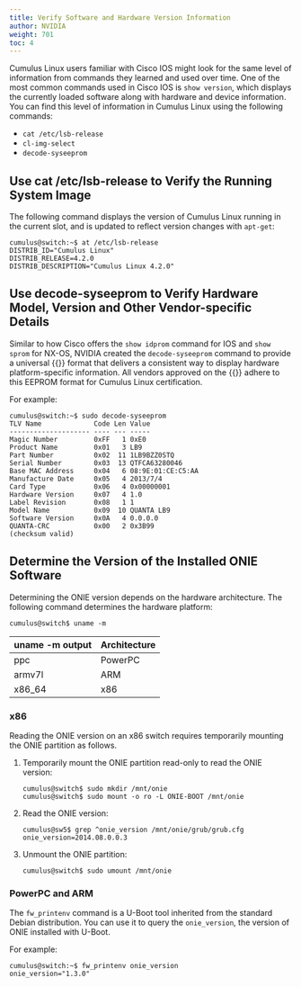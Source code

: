 ```yaml
---
title: Verify Software and Hardware Version Information
author: NVIDIA
weight: 701
toc: 4
---
```


Cumulus Linux users familiar with Cisco IOS might look for the same level of information from commands they learned and used over time. One of the most common commands used in Cisco IOS is `show version`, which displays the currently loaded software along with hardware and device information. You can find this level of information in Cumulus Linux using the following commands:

- `cat /etc/lsb-release`
- `cl-img-select`
- `decode-syseeprom`
<!-- vale off -->
## Use cat /etc/lsb-release to Verify the Running System Image
<!-- vale on -->
The following command displays the version of Cumulus Linux running in the current slot, and is updated to reflect version changes with `apt-get`:

```
cumulus@switch:~$ at /etc/lsb-release
DISTRIB_ID="Cumulus Linux"
DISTRIB_RELEASE=4.2.0
DISTRIB_DESCRIPTION="Cumulus Linux 4.2.0"
```
<!-- vale off -->
## Use decode-syseeprom to Verify Hardware Model, Version and Other Vendor-specific Details
<!-- vale on -->
Similar to how Cisco offers the `show idprom` command for IOS and `show sprom` for NX-OS, NVIDIA created the `decode-syseeprom` command to provide a universal {{<exlink url="http://en.wikipedia.org/wiki/EEPROM" text="EEPROM">}} format that delivers a consistent way to display hardware platform-specific information. All vendors approved on the {{<exlink url="https://www.nvidia.com/en-us/networking/ethernet-switching/hardware-compatibility-list/" text="Cumulus Linux hardware compatibility list">}} adhere to this EEPROM format for Cumulus Linux certification.

For example:

    cumulus@switch:~$ sudo decode-syseeprom   
    TLV Name             Code Len Value  
    -------------------- ---- --- -----  
    Magic Number         0xFF   1 0xE0  
    Product Name         0x01   3 LB9  
    Part Number          0x02  11 1LB9BZZ0STQ  
    Serial Number        0x03  13 QTFCA63280046  
    Base MAC Address     0x04   6 08:9E:01:CE:C5:AA  
    Manufacture Date     0x05   4 2013/7/4  
    Card Type            0x06   4 0x00000001  
    Hardware Version     0x07   4 1.0  
    Label Revision       0x08   1 1  
    Model Name           0x09  10 QUANTA LB9  
    Software Version     0x0A   4 0.0.0.0  
    QUANTA-CRC           0x00   2 0x3B99  
    (checksum valid)

## Determine the Version of the Installed ONIE Software

Determining the ONIE version depends on the hardware architecture. The following command determines the hardware platform:

    cumulus@switch$ uname -m

| uname -m output | Architecture |
| --------------- | ------------ |
| ppc             | PowerPC      |
| armv7l          | ARM          |
| x86\_64         | x86          |

### x86

Reading the ONIE version on an x86 switch requires temporarily mounting the ONIE partition as follows.

1.  Temporarily mount the ONIE partition read-only to read the ONIE version:

        cumulus@switch$ sudo mkdir /mnt/onie
        cumulus@switch$ sudo mount -o ro -L ONIE-BOOT /mnt/onie

2.  Read the ONIE version:

        cumulus@sw5$ grep ^onie_version /mnt/onie/grub/grub.cfg
        onie_version=2014.08.0.0.3

3.  Unmount the ONIE partition:

        cumulus@switch$ sudo umount /mnt/onie

### PowerPC and ARM

The `fw_printenv` command is a U-Boot tool inherited from the standard Debian distribution. You can use it to query the `onie_version`, the version of ONIE installed with U-Boot.

For example:

```
cumulus@switch:~$ fw_printenv onie_version  
onie_version="1.3.0"
```
